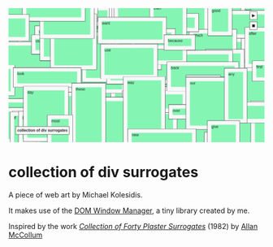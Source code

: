 ![screenshot](./collection-of-div-surrogates.png)

# collection of div surrogates

A piece of web art by Michael Kolesidis.

It makes use of the [DOM Window Manager](https://www.npmjs.com/package/dom-window-manager), a tiny library created by me.

Inspired by the work _[Collection of Forty Plaster Surrogates](https://www.moma.org/collection/works/79653)_ (1982) by [Allan McCollum](http://allanmccollum.net/allanmcnyc/)
